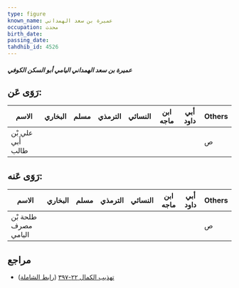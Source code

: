```yaml
---
type: figure
known_name: عميرة بن سعد الهمداني
occupation: محدث
birth_date:
passing_date:
tahdhib_id: 4526
---
```

##### عميرة بن سعد الهمداني اليامي أبو السكن الكوفي

## رَوَى عَن:
| الاسم             | البخاري | مسلم | الترمذي | النسائي | ابن ماجه | أبي داود | Others |
| ----------------- | ------- | ---- | ------- | ------- | -------- | -------- | ------ |
| علي بْن أَبي طالب |         |      |         |         |          |          | ص      |
## رَوَى عَنه:
| الاسم                | البخاري | مسلم | الترمذي | النسائي | ابن ماجه | أبي داود | Others |
| -------------------- | ------- | ---- | ------- | ------- | -------- | -------- | ------ |
| طلحة بْن مصرف اليامي |         |      |         |         |          |          | ص      |
## مراجع
- [تهذيب الكمال ٢٢-٣٩٧](obsidian://open?vault=Tahdhib-al-Kamal&file=Figures/٤٥٢٦-عميرة%20بن%20سعد%20الهمداني%20اليامي%20أبو%20السكن%20الكوفي) ([رابط الشاملة](https://shamela.ws/book/3722/11650))